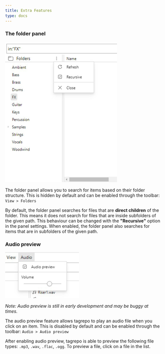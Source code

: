 ```yaml
---
title: Extra Features
type: docs
---
```


### The folder panel

![Screenshot of the folder panel in tag-query](manual-folder-panel.jpg)

The folder panel allows you to search for items based on their folder structure. This is hidden by default and can be enabled through the toolbar: `View > Folders`

By default, the folder panel searches for files that are **direct children** of the folder. This means it does not search for files that are inside subfolders of the given path. This behaviour can be changed with the **"Recursive"** option in the panel settings. When enabled, the folder panel also searches for items that are in subfolders of the given path.

### Audio preview

![Screenshot of the audio toolbar in tag-query](manual-audio-preview.jpg)

_Note: Audio preview is still in early development and may be buggy at times._

The audio preview feature allows tagrepo to play an audio file when you click on an item. This is disabled by default and can be enabled through the toolbar: `Audio > Audio preview`

After enabling audio preview, tagrepo is able to preview the following file types: `.mp3`, `.wav`, `.flac`, `.ogg`. To preview a file, click on a file in the list.
